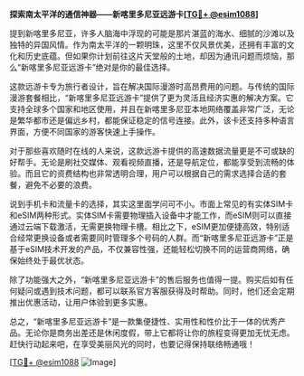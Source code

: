 **探索南太平洋的通信神器——新喀里多尼亚远游卡[[TG💪+ @esim1088](https://t.me/s/esim1088)]**

提到新喀里多尼亚，许多人脑海中浮现的可能是那片湛蓝的海水、细腻的沙滩以及独特的异国风情。作为南太平洋的一颗明珠，这里不仅风景优美，还拥有丰富的文化和历史底蕴。但如果你计划前往这片天堂般的土地，却因为通讯问题而烦恼，那么“新喀里多尼亚远游卡”绝对是你的最佳选择。

这款远游卡专为旅行者设计，旨在解决国际漫游时高昂费用的问题。与传统的国际漫游套餐相比，“新喀里多尼亚远游卡”提供了更为灵活且经济实惠的解决方案。它支持全球多个国家和地区使用，并且在新喀里多尼亚本地网络覆盖非常广泛，无论是繁华都市还是偏远乡村，都能保证稳定的信号连接。此外，该卡还支持多种语言界面，方便不同国家的游客快速上手操作。

对于那些喜欢随时在线的人来说，这款远游卡提供的高速数据流量更是不可或缺的好帮手。无论是刷社交媒体、观看视频直播，还是导航定位，都能享受到流畅的体验。而且它的资费结构也非常透明合理，用户可以根据自己的需求选择合适的套餐，避免不必要的浪费。

说到手机卡和流量卡的选择，其实这里面学问可不小。市面上常见的有实体SIM卡和eSIM两种形式。实体SIM卡需要物理插入设备中才能工作，而eSIM则可以直接通过云端下载激活，无需更换物理卡槽。相比之下，eSIM更加便捷高效，特别适合经常更换设备或者需要同时管理多个号码的人群。而“新喀里多尼亚远游卡”正是基于eSIM技术开发的产品，不仅兼容性强，还能轻松切换不同的运营商网络，确保始终处于最优状态。

除了功能强大之外，“新喀里多尼亚远游卡”的售后服务也值得一提。购买后如有任何疑问或遇到技术问题，都可以联系官方客服获得及时帮助。同时，他们还会定期推出优惠活动，让用户体验到更多实惠。

总之，“新喀里多尼亚远游卡”是一款集便捷性、实用性和性价比于一体的优秀产品。无论你是商务出差还是休闲度假，带上它都将让你的旅程变得更加无忧无虑。赶快行动起来吧，在享受美丽风光的同时，也要记得保持联络畅通哦！

[[TG💪+ @esim1088](https://t.me/s/esim1088) ![Image](https://i.postimg.cc/4NQfJmqS/Snipaste-2025-05-13-00-14-12.png)]